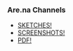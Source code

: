### Are.na Channels
* [SKETCHES!](https://www.are.na/stu-griffiths/sketches-1527105085)
* [SCREENSHOTS!](https://www.are.na/stu-griffiths/screenshots-_oku31zandm)
* [PDF!](https://www.are.na/stu-griffiths/pdf-xzfqk1t217i)
